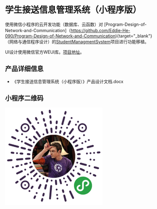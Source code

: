 # 学生接送信息管理系统（小程序版）

使用微信小程序的云开发功能（数据库、云函数）对 [Program-Design-of-Network-and-Communication]（https://github.com/Eddie-He-090/Program-Design-of-Network-and-Communication){target="_blank"}（网络与通信程序设计）的<a href="https://github.com/Eddie-He-090/Program-Design-of-Network-and-Communication/tree/master/StudentManagmentSystem" target="_blank">StudentManagmentSystem</a>项目进行功能移植。

UI设计使用微信官方WEUI库。<a href="https://github.com/wechat-miniprogram/weui-miniprogram" target="_blank">项目地址</a>。

## 产品详细信息

- 《学生接送信息管理系统（小程序版）》产品设计文档.docx

## 小程序二维码

<img src="https://github.com/Eddie-He-090/miniprogram/blob/master/miniprogram%20QR%20code.jpg" width="320" height="320" alt="miniprogram QR code">
